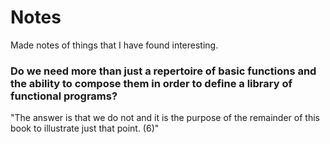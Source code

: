# Notes

Made notes of things that I have found interesting.

### Do we need more than just a repertoire of basic functions and the ability to compose them in order to define a library of functional programs?

"The answer is that we do not and it is the purpose of the remainder of this book to illustrate just that point. (6)"
